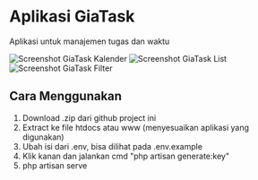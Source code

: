 # Aplikasi GiaTask
Aplikasi untuk manajemen tugas dan waktu

![Screenshot GiaTask Kalender](https://i.imgur.com/5YaoVHH.jpeg)
![Screenshot GiaTask List](https://i.imgur.com/S9ceWBv.jpeg)
![Screenshot GiaTask Filter](https://i.imgur.com/8rBbzV5.jpeg)

## Cara Menggunakan
1. Download .zip dari github project ini
2. Extract ke file htdocs atau www (menyesuaikan aplikasi yang digunakan)
3. Ubah isi dari .env, bisa dilihat pada .env.example
4. Klik kanan dan jalankan cmd "php artisan generate:key"
5. php artisan serve
